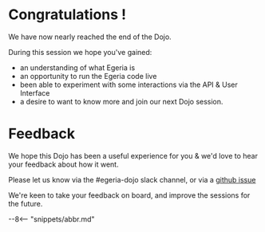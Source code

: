 <!-- SPDX-License-Identifier: CC-BY-4.0 -->
<!-- Copyright Contributors to the ODPi Egeria project 2021. -->

# Congratulations !

We have now nearly reached the end of the Dojo.

During this session we hope you've gained:

 - an understanding of what Egeria is
 - an opportunity to run the Egeria code live
 - been able to experiment with some interactions via the API & User Interface
 - a desire to want to know more and join our next Dojo session.

# Feedback

We hope this Dojo has been a useful experience for you & we'd love to hear your feedback about how it went.

Please let us know via the #egeria-dojo slack channel, or via a [github issue](https://github.com/odpi/egeria-docs/issues)

We're keen to take your feedback on board, and improve the sessions for the future.

--8<-- "snippets/abbr.md"